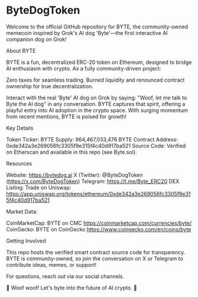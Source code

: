 # ByteDogToken
Welcome to the official GitHub repository for BYTE, the community-owned memecoin inspired by Grok's AI dog 'Byte'—the first interactive AI companion dog on Grok!


About BYTE

BYTE is a fun, decentralized ERC-20 token on Ethereum, designed to bridge AI enthusiasm with crypto. As a fully community-driven project:

Zero taxes for seamless trading.
Burned liquidity and renounced contract ownership for true decentralization.

Interact with the real 'Byte' AI dog on Grok by saying: "Woof, let me talk to Byte the AI dog" in any conversation. BYTE captures that spirit, offering a playful entry into AI adoption in the crypto space. With surging momentum from recent mentions, BYTE is poised for growth!


Key Details

Token Ticker: BYTE
Supply: 964,467,033,476 BYTE
Contract Address: 0xde342a3e269056fc3305f9e315f4c40d917ba521
Source Code: Verified on Etherscan and available in this repo (see Byte.sol).


Resources

Website: https://bytedog.ai
X (Twitter): @ByteDogToken (https://x.com/ByteDogToken)
Telegram: https://t.me/Byte_ERC20
DEX Listing: Trade on Uniswap: https://app.uniswap.org/tokens/ethereum/0xde342a3e269056fc3305f9e315f4c40d917ba521

Market Data:

CoinMarketCap: BYTE on CMC https://coinmarketcap.com/currencies/byte/
CoinGecko: BYTE on CoinGecko https://www.coingecko.com/en/coins/byte

Getting Involved

This repo hosts the verified smart contract source code for transparency. BYTE is community-owned, so join the conversation on X or Telegram to contribute ideas, memes, or support!

For questions, reach out via our social channels.

🚀 Woof woof! Let's byte into the future of AI crypto. 🚀
